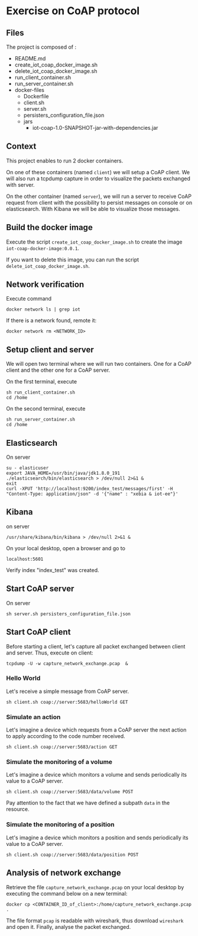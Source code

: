 # Exercise on CoAP protocol

## Files

The project is composed of :

- README.md
- create_iot_coap_docker_image.sh
- delete_iot_coap_docker_image.sh
- run_client_container.sh
- run_server_container.sh
- docker-files
  - Dockerfile
  - client.sh
  - server.sh
  - persisters_configuration_file.json
  - jars
    - iot-coap-1.0-SNAPSHOT-jar-with-dependencies.jar

## Context

This project enables to run 2 docker containers.

On one of these containers (named `client`) we will setup a  CoAP client. We will also run a tcpdump capture in order to visualize the packets exchanged with server.

On the other container (named `server`), we will run a server to receive CoAP request from client with the possibility to persist messages on console or on elasticsearch. With Kibana we will be able to visualize those messages. 

## Build the docker image

Execute the script `create_iot_coap_docker_image.sh` to create the image `iot-coap-docker-image:0.0.1`.

If you want to delete this image, you can run the script `delete_iot_coap_docker_image.sh`.

## Network verification

Execute command

	docker network ls | grep iot

If there is a network found, remote it:

	docker network rm <NETWORK_ID>

## Setup client and server

We will open two terminal where we will run two containers. One for a CoAP client and the other one for a CoAP server.

On the first terminal, execute

	sh run_client_container.sh
	cd /home

On the second terminal, execute

	sh run_server_container.sh
	cd /home

## Elasticsearch

On server 

	su - elasticuser
	export JAVA_HOME=/usr/bin/java/jdk1.8.0_191
	./elasticsearch/bin/elasticsearch > /dev/null 2>&1 &
	exit
	curl -XPUT 'http://localhost:9200/index_test/messages/first' -H "Content-Type: application/json" -d '{"name" : "xebia & iot-ee"}'

## Kibana

on server

	/usr/share/kibana/bin/kibana > /dev/null 2>&1 &
	
On your local desktop, open a browser and go to 

	localhost:5601

Verify index "index_test" was created.

## Start CoAP server
	
On server

	sh server.sh persisters_configuration_file.json

## Start CoAP client

Before starting a client, let's capture all packet exchanged between client and server. Thus, execute on client:

	tcpdump -U -w capture_network_exchange.pcap  &

### Hello World

Let's receive a simple message from CoAP server.

	sh client.sh coap://server:5683/helloWorld GET

### Simulate an action

Let's imagine a device which requests from a CoAP server the next action to apply according to the code number received.

	sh client.sh coap://server:5683/action GET

### Simulate the monitoring of a volume

Let's imagine a device which monitors a volume and sends periodically its value to a CoAP server.

	sh client.sh coap://server:5683/data/volume POST

Pay attention to the fact that we have defined a subpath `data` in the resource.

### Simulate the monitoring of a position

Let's imagine a device which monitors a position and sends periodically its value to a CoAP server.

	sh client.sh coap://server:5683/data/position POST

## Analysis of network exchange

Retrieve the file `capture_network_exchange.pcap` on your local desktop by executing the command below on a new terminal:

	docker cp <CONTAINER_ID_of_client>:/home/capture_network_exchange.pcap .

The file format `pcap` is readable with wireshark, thus download `wireshark` and open it. Finally, analyse the packet exchanged.

